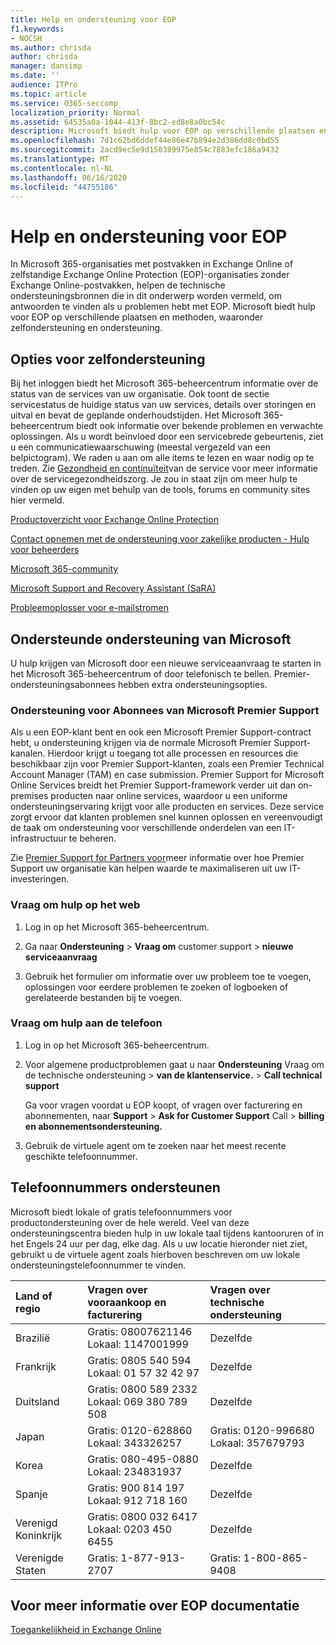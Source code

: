 ```yaml
---
title: Help en ondersteuning voor EOP
f1.keywords:
- NOCSH
ms.author: chrisda
author: chrisda
manager: dansimp
ms.date: ''
audience: ITPro
ms.topic: article
ms.service: O365-seccomp
localization_priority: Normal
ms.assetid: 64535a0a-1044-413f-8bc2-ed8e8a0bc54c
description: Microsoft biedt hulp voor EOP op verschillende plaatsen en methoden, waaronder zelfondersteuning en ondersteuning.
ms.openlocfilehash: 7d1c62bd6ddef44e86e47b894e2d386dd8c0bd55
ms.sourcegitcommit: 2acd9ec5e9d150389975e854c7883efc186a9432
ms.translationtype: MT
ms.contentlocale: nl-NL
ms.lasthandoff: 06/16/2020
ms.locfileid: "44755186"
---
```

# <a name="help-and-support-for-eop"></a>Help en ondersteuning voor EOP

In Microsoft 365-organisaties met postvakken in Exchange Online of zelfstandige Exchange Online Protection (EOP)-organisaties zonder Exchange Online-postvakken, helpen de technische ondersteuningsbronnen die in dit onderwerp worden vermeld, om antwoorden te vinden als u problemen hebt met EOP. Microsoft biedt hulp voor EOP op verschillende plaatsen en methoden, waaronder zelfondersteuning en ondersteuning.

## <a name="self-support-options"></a>Opties voor zelfondersteuning

Bij het inloggen biedt het Microsoft 365-beheercentrum informatie over de status van de services van uw organisatie. Ook toont de sectie servicestatus de huidige status van uw services, details over storingen en uitval en bevat de geplande onderhoudstijden. Het Microsoft 365-beheercentrum biedt ook informatie over bekende problemen en verwachte oplossingen. Als u wordt beïnvloed door een servicebrede gebeurtenis, ziet u een communicatiewaarschuwing (meestal vergezeld van een belpictogram). We raden u aan om alle items te lezen en waar nodig op te treden. Zie [Gezondheid en continuïteit](https://docs.microsoft.com/office365/servicedescriptions/office-365-platform-service-description/service-health-and-continuity)van de service voor meer informatie over de servicegezondheidszorg. Je zou in staat zijn om meer hulp te vinden op uw eigen met behulp van de tools, forums en community sites hier vermeld.

[Productoverzicht voor Exchange Online Protection](https://products.office.com/exchange/exchange-email-security-spam-protection)

[Contact opnemen met de ondersteuning voor zakelijke producten - Hulp voor beheerders](https://docs.microsoft.com/microsoft-365/admin/contact-support-for-business-products)

[Microsoft 365-community](https://techcommunity.microsoft.com/t5/Office-365/ct-p/Office365)

[Microsoft Support and Recovery Assistant (SaRA)](https://support.microsoft.com/office/e90bb691-c2a7-4697-a94f-88836856c72f)

[Probleemoplosser voor e-mailstromen](https://aka.ms/FixEmail)

## <a name="assisted-support-from-microsoft"></a>Ondersteunde ondersteuning van Microsoft

U hulp krijgen van Microsoft door een nieuwe serviceaanvraag te starten in het Microsoft 365-beheercentrum of door telefonisch te bellen. Premier-ondersteuningsabonnees hebben extra ondersteuningsopties.

### <a name="support-for-microsoft-premier-support-subscribers"></a>Ondersteuning voor Abonnees van Microsoft Premier Support

Als u een EOP-klant bent en ook een Microsoft Premier Support-contract hebt, u ondersteuning krijgen via de normale Microsoft Premier Support-kanalen. Hierdoor krijgt u toegang tot alle processen en resources die beschikbaar zijn voor Premier Support-klanten, zoals een Premier Technical Account Manager (TAM) en case submission. Premier Support for Microsoft Online Services breidt het Premier Support-framework verder uit dan on-premises producten naar online services, waardoor u een uniforme ondersteuningservaring krijgt voor alle producten en services. Deze service zorgt ervoor dat klanten problemen snel kunnen oplossen en vereenvoudigt de taak om ondersteuning voor verschillende onderdelen van een IT-infrastructuur te beheren.

Zie [Premier Support for Partners voor](https://partner.microsoft.com/support/microsoft-services-premier-support)meer informatie over hoe Premier Support uw organisatie kan helpen waarde te maximaliseren uit uw IT-investeringen.

### <a name="ask-for-help-on-the-web"></a>Vraag om hulp op het web

1. Log in op het Microsoft 365-beheercentrum.

2. Ga naar **Ondersteuning** \> **Vraag om** customer support \> **nieuwe serviceaanvraag**

3. Gebruik het formulier om informatie over uw probleem toe te voegen, oplossingen voor eerdere problemen te zoeken of logboeken of gerelateerde bestanden bij te voegen.

### <a name="ask-for-help-on-the-telephone"></a>Vraag om hulp aan de telefoon

1. Log in op het Microsoft 365-beheercentrum.

2. Voor algemene productproblemen gaat u naar **Ondersteuning** Vraag om de technische ondersteuning \> **van de klantenservice.** \> **Call technical support**

   Ga voor vragen voordat u EOP koopt, of vragen over facturering en abonnementen, naar **Support** \> **Ask for Customer Support** Call \> **billing en abonnementsondersteuning.**

3. Gebruik de virtuele agent om te zoeken naar het meest recente geschikte telefoonnummer.

## <a name="support-telephone-numbers"></a>Telefoonnummers ondersteunen

Microsoft biedt lokale of gratis telefoonnummers voor productondersteuning over de hele wereld. Veel van deze ondersteuningscentra bieden hulp in uw lokale taal tijdens kantooruren of in het Engels 24 uur per dag, elke dag. Als u uw locatie hieronder niet ziet, gebruikt u de virtuele agent zoals hierboven beschreven om uw lokale ondersteuningstelefoonnummer te vinden.

|**Land of regio**|**Vragen over vooraankoop en facturering**|**Vragen over technische ondersteuning**|
|:-----|:-----|:-----|
|Brazilië|Gratis: 08007621146 <br/> Lokaal: 1147001999|Dezelfde|
|Frankrijk|Gratis: 0805 540 594 <br/> Lokaal: 01 57 32 42 97|Dezelfde|
|Duitsland|Gratis: 0800 589 2332 <br/>  Lokaal: 069 380 789 508|Dezelfde|
|Japan|Gratis: 0120-628860 <br/> Lokaal: 343326257|Gratis: 0120-996680 <br/> Lokaal: 357679793|
|Korea|Gratis: 080-495-0880 <br/> Lokaal: 234831937|Dezelfde|
|Spanje|Gratis: 900 814 197 <br/> Lokaal: 912 718 160|Dezelfde|
|Verenigd Koninkrijk|Gratis: 0800 032 6417 <br/> Lokaal: 0203 450 6455|Dezelfde|
|Verenigde Staten|Gratis: 1-877-913-2707|Gratis: 1-800-865-9408|

## <a name="for-more-information-about-eop-documentation"></a>Voor meer informatie over EOP documentatie

[Toegankelijkheid in Exchange Online](https://docs.microsoft.com/Exchange/accessibility/accessibility)
